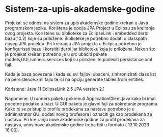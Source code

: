 # Sistem-za-upis-akademske-godine
Projekat se odnosi na sistem za upis akademske godine kreiran u Java programskom jeziku.  Korištena je opcija JPA Project u Eclipsu za kreiranje ovog projekta. Korištene su biblioteke za EclipseLink i embedded derbi bazu(10.2) koje su priložene.  Biblioteke je potrebno dodati u classpath naseg JPA projekta. Pri kreiranju JPA projekta u Eclipsu potrebno je konfigurisati bazu i korsititi derbi jar biblioteku koja je priložena.  Nakon što je projekat kreiran potrebno je u src ubaciti pakete models,GUI,runners,services koji su prilozeni te  podesiti persistance.xml fajl. 

Kada je baza povezana i kada su svi fajlovi ubaceni, sinhronizirati class list na persistence.xml fajlu te ici na opciju generate tables from entities.



Koristeno:
Java 11
EclipseLink 2.5 
JPA version 2.1

Napomene: 
U runners paketu pokrenuti ApplicationClient.java kako bi imali pocetne podatke u bazi. 
U GUI paketu je glavni fajl za pokretanje programa.
Kako bi se pristupilo profilu prodekana za nastavu potrebno je u administrator GUI dodati novog profesora i oznaciti ga kao prodekana za nastavu.
Pri kreiranju nove akademske godine za profil prodekana za nastavu, unos nove akademske godine treba biti u formatu ( 13.10.2023 16:00). 
